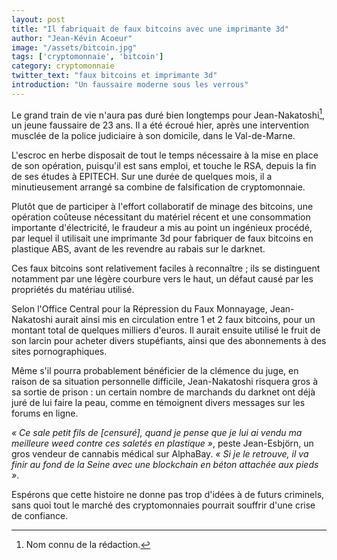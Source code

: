 ```yaml
---
layout: post
title: "Il fabriquait de faux bitcoins avec une imprimante 3d"
author: "Jean-Kévin Acoeur"
image: "/assets/bitcoin.jpg"
tags: ['cryptomonnaie', 'bitcoin']
category: cryptomonnaie
twitter_text: "faux bitcoins et imprimante 3d"
introduction: "Un faussaire moderne sous les verrous"
---
```


Le grand train de vie n'aura pas duré bien longtemps pour Jean-Nakatoshi[^1],
un jeune faussaire de 23 ans. Il a été écroué hier, après une intervention
musclée de la police judiciaire à son domicile, dans le Val-de-Marne.

L'escroc en herbe disposait de tout le temps nécessaire à la mise en place
de son opération, puisqu'il est sans emploi, et touche le RSA, depuis la fin
de ses études à EPITECH. Sur une durée de quelques mois, il a minutieusement
arrangé sa combine de falsification de cryptomonnaie.

Plutôt que de participer à l'effort collaboratif de minage des bitcoins,
une opération coûteuse nécessitant du matériel récent et une consommation
importante d'électricité, le fraudeur a mis au point un ingénieux procédé,
par lequel il utilisait une imprimante 3d pour fabriquer de faux bitcoins
en plastique ABS, avant de les revendre au rabais sur le darknet.

Ces faux bitcoins sont relativement faciles à reconnaître ; ils 
se distinguent notamment par une légère courbure vers le haut,
un défaut causé par les propriétés du matériau utilisé.

Selon l'Office Central pour la Répression du Faux Monnayage,
Jean-Nakatoshi aurait ainsi mis en circulation entre 1 et 2 faux bitcoins,
pour un montant total de quelques milliers d'euros. Il aurait ensuite
utilisé le fruit de son larcin pour acheter divers stupéfiants, ainsi
que des abonnements à des sites pornographiques.

Même s'il pourra probablement bénéficier de la clémence du juge,
en raison de sa situation personnelle difficile, Jean-Nakatoshi risquera
gros à sa sortie de prison : un certain nombre de marchands du darknet
ont déjà juré de lui faire la peau, comme en témoignent divers messages
sur les forums en ligne.

*« Ce sale petit fils de [censuré], quand je pense que je lui ai
vendu ma meilleure weed contre ces saletés en plastique »*, peste
Jean-Esbjörn, un gros vendeur de cannabis médical sur AlphaBay.
*« Si je le retrouve, il va finir au fond de la Seine avec une
blockchain en béton attachée aux pieds »*.

Espérons que cette histoire ne donne pas trop d'idées à de futurs
criminels, sans quoi tout le marché des cryptomonnaies pourrait
souffrir d'une crise de confiance.


[^1]: Nom connu de la rédaction.
